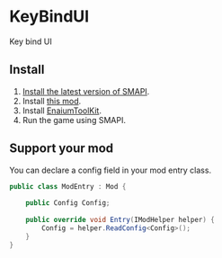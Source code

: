 ﻿# KeyBindUI
Key bind UI
## Install
1. [Install the latest version of SMAPI](https://smapi.io/).
2. Install [this mod](https://github.com/Enaium-StardewValleyMods/KeyBindUI/releases).
3. Install [EnaiumToolKit](https://github.com/Enaium-StardewValleyMods/EnaiumToolKit/releases).
4. Run the game using SMAPI.
## Support your mod
You can declare a config field in your mod entry class.

```csharp
public class ModEntry : Mod {
    
    public Config Config;
    
    public override void Entry(IModHelper helper) {
        Config = helper.ReadConfig<Config>();
    }
}
```